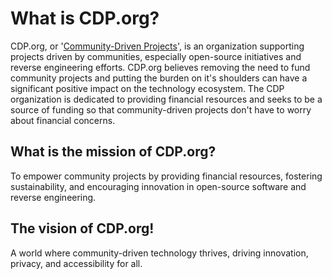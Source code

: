 # What is CDP.org?
CDP.org, or '<ins>Community-Driven Projects</ins>', is an organization supporting projects driven by communities, especially open-source initiatives and reverse engineering efforts. CDP.org believes removing the need to fund community projects and putting the burden on it's shoulders can have a significant positive impact on the technology ecosystem. The CDP organization is dedicated to providing financial resources and seeks to be a source of funding so that community-driven projects don't have to worry about financial concerns.

## What is the mission of CDP.org?
To empower community projects by providing financial resources, fostering sustainability, and encouraging innovation in open-source software and reverse engineering.

## The vision of CDP.org!
A world where community-driven technology thrives, driving innovation, privacy, and accessibility for all.
